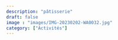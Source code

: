 ```yaml
---
description: "pâtisserie"
draft: false
image : "images/IMG-20230202-WA0032.jpg"
category: ["Activités"] 
---
```

